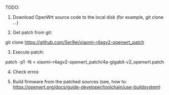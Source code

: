 TODO: 
1) Download OpenWrt source code to the local disk (for example, git clone ...)

2) Get patch from git:

git clone https://github.com/Ser9ei/xiaomi-r4agv2-openwrt_patch

3) Execute patch:

patch -p1 -N < xiaomi-r4agv2-openwrt_patch/4a-gigabit-v2_openwrt.patch

4) Check erros 

5) Build firmware from the patched sources (see, how to: https://openwrt.org/docs/guide-developer/toolchain/use-buildsystem)
